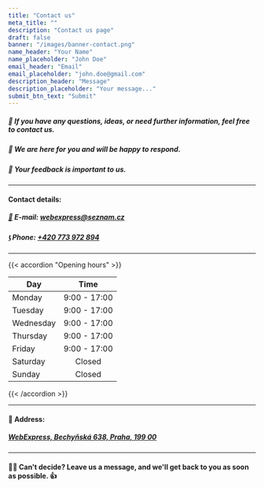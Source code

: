 ```yaml
---
title: "Contact us"
meta_title: ""
description: "Contact us page"
draft: false
banner: "/images/banner-contact.png"
name_header: "Your Name"
name_placeholder: "John Doe"
email_header: "Email"
email_placeholder: "john.doe@gmail.com"
description_header: "Message"
description_placeholder: "Your message..."
submit_btn_text: "Submit"
---
```


##### 🤔 If you have any questions, ideas, or need further information, feel free to contact us.

##### 👥 We are here for you and will be happy to respond.

##### 📣 Your feedback is important to us.

<hr>

#### Contact details:

##### [📧](mailto:webexpress@seznam.cz) E-mail: [webexpress@seznam.cz](mailto:webexpress@seznam.cz)

##### [📞](tel:+420773972894) Phone: [+420 773 972 894](tel:+420773972894)

<hr>
{{< accordion "Opening hours" >}}

| Day       |     Time     |
| --------- | :----------: |
| Monday    | 9:00 - 17:00 |
| Tuesday   | 9:00 - 17:00 |
| Wednesday | 9:00 - 17:00 |
| Thursday  | 9:00 - 17:00 |
| Friday    | 9:00 - 17:00 |
| Saturday  |    Closed    |
| Sunday    |    Closed    |

{{< /accordion >}}

<hr>

#### 📍 Address:

##### [WebExpress, Bechyňská 638, Praha, 199 00](https://maps.app.goo.gl/ChHMhcUCNgJXrexb7)

<hr>

#### 🤷‍♂️ Can't decide? Leave us a message, and we'll get back to you as soon as possible. 👍<br><br>
